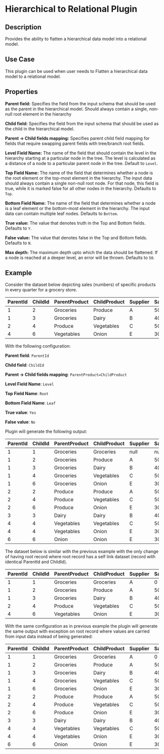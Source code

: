 # Hierarchical to Relational Plugin

Description
----------- 
Provides the ability to flatten a hierarchical data model into a relational model.

Use Case
--------
This plugin can be used when user needs to Flatten a hierarchical data model to a relational model.

Properties
----------
**Parent field:** Specifies the field from the input schema that should be used as the parent in the hierarchical model.
Should always contain a single, non-null root element in the hierarchy

**Child field:** Specifies the field from the input schema that should be used as the child in the hierarchical model.

**Parent -> Child fields mapping:** Specifies parent child field mapping for fields that require swapping parent 
fields with tree/branch root fields.

**Level Field Name:** The name of the field that should contain the level in the hierarchy starting at a particular node
in the tree. The level is calculated as a distance of a node to a particular parent node in the tree. Default to `Level`.

**Top Field Name:** The name of the field that determines whether a node is the root element or the top-most element in
the hierarchy. The input data should always contain a single non-null root node. For that node, this field is true,
while it is marked false for all other nodes in the hierarchy. Defaults to `Top`.

**Bottom Field Name:** The name of the field that determines whether a node is a leaf element or the bottom-most element
in the hierarchy. The input data can contain multiple leaf nodes. Defaults to `Bottom`.

**True value:** The value that denotes truth in the Top and Bottom fields. Defaults to `Y`.

**False value:** The value that denotes false in the Top and Bottom fields. Defaults to `N`.

**Max depth:** The maximum depth upto which the data should be flattened. If a node is reached at a deeper level, 
an error will be thrown. Defaults to `50`.

Example
-------
Consider the dataset below depicting sales (numbers) of specific products in every quarter for a grocery store.

|ParentId|ChildId|ParentProduct|ChildProduct|Supplier|Sales|
|--------|-------|-------------|------------|--------|-----|
|1|2|Groceries|Produce|A|50|
|1|3|Groceries|Dairy|B|40|
|2|4|Produce|Vegetables|C|50|
|4|6|Vegetables|Onion|E|30|

With the following configuration:

**Parent field**: `ParentId`

**Child field**: `ChildId`

**Parent -> Child fields mapping**: `ParentProduct=ChildProduct`

**Level Field Name**: `Level`

**Top Field Name**: `Root`

**Bottom Field Name**: `Leaf`

**True value**: `Yes`

**False value**: `No`

Plugin will generate the following output:

|ParentId|ChildId|ParentProduct|ChildProduct|Supplier|Sales|Level|Root|Leaf|
|--------|-------|-------------|------------|--------|-----|-----|--------|-----------|
|1|1|Groceries|Groceries|null|null|0|Yes|No|
|1|2|Groceries|Produce|A|50|1|No|No|
|1|3|Groceries|Dairy|B|40|1|No|Yes|
|1|4|Groceries|Vegetables|C|50|2|No|No|
|1|6|Groceries|Onion|E|30|3|No|Yes|
|2|2|Produce|Produce|A|50|0|No|No|
|2|4|Produce|Vegetables|C|50|1|No|No|
|2|6|Produce|Onion|E|30|2|No|Yes|
|3|3|Dairy|Dairy|B|40|0|No|Yes|
|4|4|Vegetables|Vegetables|C|50|0|No|No|
|4|4|Vegetables|Onion|E|30|1|No|Yes|
|6|6|Onion|Onion|E|30|0|No|Yes|

The dataset below is similar with the previous example with the only change of having root record
where root record has a self link dataset (record with identical ParentId and ChildId).

|ParentId|ChildId|ParentProduct|ChildProduct|Supplier|Sales|
|--------|-------|-------------|------------|--------|-----|
|1|1|Groceries|Groceries|A|0|
|1|2|Groceries|Produce|A|50|
|1|3|Groceries|Dairy|B|40|
|2|4|Produce|Vegetables|C|50|
|4|6|Vegetables|Onion|E|30|

With the same configuration as in previous example the plugin will generate the same output with
exception on root record where values are carried from input data instead of being generated:

|ParentId|ChildId|ParentProduct|ChildProduct|Supplier|Sales|Level|Root|Leaf|
|--------|-------|-------------|------------|--------|-----|-----|--------|-----------|
|1|1|Groceries|Groceries|A|0|0|Yes|No|
|1|2|Groceries|Produce|A|50|1|No|No|
|1|3|Groceries|Dairy|B|40|1|No|Yes|
|1|4|Groceries|Vegetables|C|50|2|No|No|
|1|6|Groceries|Onion|E|30|3|No|Yes|
|2|2|Produce|Produce|A|50|0|No|No|
|2|4|Produce|Vegetables|C|50|1|No|No|
|2|6|Produce|Onion|E|30|2|No|Yes|
|3|3|Dairy|Dairy|B|40|0|No|Yes|
|4|4|Vegetables|Vegetables|C|50|0|No|No|
|4|4|Vegetables|Onion|E|30|1|No|Yes|
|6|6|Onion|Onion|E|30|0|No|Yes|